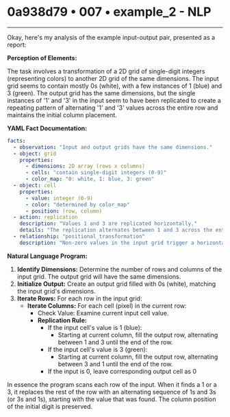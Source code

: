 # 0a938d79 • 007 • example_2 - NLP

---
Okay, here's my analysis of the example input-output pair, presented as a report:

**Perception of Elements:**

The task involves a transformation of a 2D grid of single-digit integers (representing colors) to another 2D grid of the same dimensions. The input grid seems to contain mostly 0s (white), with a few instances of 1 (blue) and 3 (green). The output grid has the same dimensions, but the single instances of '1' and '3' in the input seem to have been replicated to create a repeating pattern of alternating '1' and '3' values across the entire row and maintains the initial column placement.

**YAML Fact Documentation:**



```yaml
facts:
  - observation: "Input and output grids have the same dimensions."
  - object: grid
    properties:
      - dimensions: 2D array (rows x columns)
      - cells: "contain single-digit integers (0-9)"
      - color_map: "0: white, 1: blue, 3: green"
  - object: cell
    properties:
      - value: integer (0-9)
      - color: "determined by color_map"
      - position: (row, column)
  - action: replication
    description: "Values 1 and 3 are replicated horizontally."
    details: "The replication alternates between 1 and 3 across the entire row, starting with the original position of the digit."
  - relationship: "positional_transformation"
    description: "Non-zero values in the input grid trigger a horizontal replication in the output grid at the same row."
```



**Natural Language Program:**

1.  **Identify Dimensions:** Determine the number of rows and columns of the input grid. The output grid will have the same dimensions.
2.  **Initialize Output:** Create an output grid filled with 0s (white), matching the input grid's dimensions.
3.  **Iterate Rows:** For each row in the input grid:
    *   **Iterate Columns:** For each cell (pixel) in the current row:
        *    Check Value: Examine current input cell value.
        *    **Replication Rule:**
             *   If the input cell's value is 1 (blue):
                 *   Starting at current column, fill the output row, alternating between 1 and 3 until the end of the row.
             *   If the input cell's value is 3 (green):
                 *   Starting at current column, fill the output row, alternating between 3 and 1 until the end of the row.
             * If the input is 0, leave corresponding output cell as 0

In essence the program scans each row of the input. When it finds a 1 or a 3, it replaces the rest of the row with an alternating sequence of 1s and 3s (or 3s and 1s), starting with the value that was found. The column position of the initial digit is preserved.

